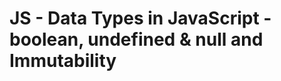 # JS - Data Types in JavaScript - boolean, undefined & null and Immutability


<!--- 
Status: highlighted
-->
